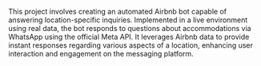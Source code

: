 This project involves creating an automated Airbnb bot capable of answering location-specific inquiries. Implemented in a live environment using real data, the bot responds to questions about accommodations via WhatsApp using the official Meta API. It leverages Airbnb data to provide instant responses regarding various aspects of a location, enhancing user interaction and engagement on the messaging platform.
